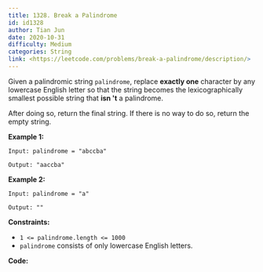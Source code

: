 ```yaml
---
title: 1328. Break a Palindrome
id: id1328
author: Tian Jun
date: 2020-10-31
difficulty: Medium
categories: String
link: <https://leetcode.com/problems/break-a-palindrome/description/>
---
```


Given a palindromic string `palindrome`, replace **exactly one** character by
any lowercase English letter so that the string becomes the lexicographically
smallest possible string that **isn 't** a palindrome.

After doing so, return the final string.  If there is no way to do so, return
the empty string.



**Example 1:**
            
	Input: palindrome = "abccba"    
	Output: "aaccba"    

**Example 2:**
            
	Input: palindrome = "a"    
	Output: ""    



**Constraints:**

  * `1 <= palindrome.length <= 1000`
  * `palindrome` consists of only lowercase English letters.


**Code:**
